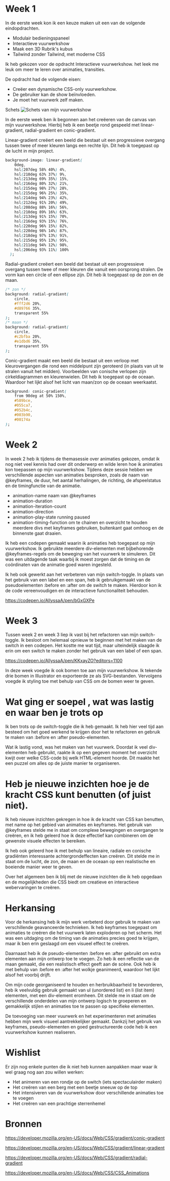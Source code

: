 # Week 1

In de eerste week kon ik een keuze maken uit een van de volgende eindopdrachten.
- Modulair bedieningspaneel
- Interactieve vuurwerkshow
- Maak een 3D Rubrik's kubus
- Tailwind zonder Tailwind, met moderne CSS

Ik heb gekozen voor de opdracht Interactieve vuurwerkshow. het leek me leuk om meer te leren over animaties, transities.

De opdracht had de volgende eisen:
- Creëer een dynamische CSS-only vuurwerkshow.
- De gebruiker kan de show beïnvloeden.
- Je moet het vuurwerk zelf maken. 

Schets
![Schets van mijn vuurwerkshow](https://github.com/AllyssaA/css-to-the-rescue-2223/blob/main/docs/img/schets1.png)

In de eerste week ben ik begonnen aan het creëeren van de canvas van mijn vuurwerkshow. Hierbij heb ik een beetje rond gespeeld met linear-gradient, radial-gradient en conic-gradient.

Linear-gradient creëert een beeld die bestaat uit een progressieve overgang tussen twee of meer kleuren langs een rechte lijn. Dit heb ik toegepast op de lucht in mijn project. 
```css
background-image: linear-gradient(
    0deg,
    hsl(207deg 58% 40%) 4%,
    hsl(210deg 63% 37%) 9%,
    hsl(213deg 69% 35%) 15%,
    hsl(216deg 80% 32%) 21%,
    hsl(215deg 98% 27%) 28%,
    hsl(215deg 96% 25%) 35%,
    hsl(214deg 94% 23%) 42%,
    hsl(212deg 91% 20%) 49%,
    hsl(208deg 88% 16%) 56%,
    hsl(210deg 89% 16%) 63%,
    hsl(213deg 91% 15%) 70%,
    hsl(216deg 93% 15%) 76%,
    hsl(220deg 96% 15%) 82%,
    hsl(220deg 98% 14%) 87%,
    hsl(218deg 97% 13%) 91%,
    hsl(215deg 95% 13%) 95%,
    hsl(211deg 94% 12%) 98%,
    hsl(206deg 93% 11%) 100%
  );
  ```

Radial-gradient creëert een beeld dat bestaat uit een progressieve overgang tussen twee of meer kleuren die vanuit een oorsprong stralen. De vorm kan een circle of een ellipse zijn. Dit heb ik toegepast op de zon en de maan.
```css
/* zon */
background: radial-gradient(
    circle,
    #fff2d6 20%,
    #d89766 35%,
    transparent 55%
);
/* maan */
background: radial-gradient(
    circle,
    #c2bfba 20%,
    #e1dbd6 35%,
    transparent 55%
);
```

Conic-gradient maakt een beeld die bestaat uit een verloop met kleurovergangen die rond een middelpunt zijn geroteerd (in plaats van uit te stralen vanuit het midden). Voorbeelden van conische verlopen zijn cirkeldiagrammen en kleurenwielen. Dit heb ik toegepast op de oceaan. Waardoor het lijkt alsof het licht van maan/zon op de oceaan weerkaatst.
```css
background: conic-gradient(
    from 90deg at 50% 150%,
    #589bce,
    #055ca7,
    #052b4c,
    #003b90,
    #00174a
);
```

# Week 2
In week 2 heb ik tijdens de themasessie over animaties gekozen, omdat ik nog niet veel kennis had over dit onderwerp en wilde leren hoe ik animaties kon toepassen op mijn vuurwerkshow. Tijdens deze sessie hebben we verschillende aspecten van animaties besproken, zoals de naam van @keyframes, de duur, het aantal herhalingen, de richting, de afspeelstatus en de timingfunctie van de animatie.
- animation-name naam van @keyframes
- animation-duration
- animation-iteration-count
- animation-direction
- animation-play-state running paused
- animation-timing-function om te chainen en overzicht te houden meerdere divs met keyframes gebruiken, buitenkant gaat omhoog en de binnenste gaat draaien.

Ik heb een codepen gemaakt waarin ik animaties heb toegepast op mijn vuurwerkshow. Ik gebruikte meerdere div-elementen met bijbehorende @keyframes-regels om de beweging van het vuurwerk te simuleren. Dit was een uitdagende taak waarbij ik moest zorgen dat de timing en de coördinaten van de animatie goed waren ingesteld.

Ik heb ook gewerkt aan het verbeteren van mijn switch-toggle. In plaats van het gebruik van een label en een span, heb ik gebruikgemaakt van de pseudoelementen :before en :after om de switch te maken. Hierdoor kon ik de code vereenvoudigen en de interactieve functionaliteit behouden.

https://codepen.io/AllyssaA/pen/bGxGXPe


# Week 3
Tussen week 2 en week 3 liep ik vast bij het refactoren van mijn switch-toggle. Ik besloot om helemaal opnieuw te beginnen met het maken van de switch in een codepen. Het kostte me wat tijd, maar uiteindelijk slaagde ik erin om een switch te maken zonder het gebruik van een label of een span.

https://codepen.io/AllyssaA/pen/KKxayZO?editors=1100

In deze week voegde ik ook bomen toe aan mijn vuurwerkshow. Ik tekende drie bomen in Illustrator en exporteerde ze als SVG-bestanden. Vervolgens voegde ik styling toe met behulp van CSS om de bomen weer te geven.


# Wat ging er soepel , wat was lastig en waar ben je trots op
Ik ben trots op de switch-toggle die ik heb gemaakt. Ik heb hier veel tijd aan besteed om het goed werkend te krijgen door het te refactoren en gebruik te maken van :before en :after pseudo-elementen.

Wat ik lastig vond, was het maken van het vuurwerk. Doordat ik veel div-elementen heb gebruikt, raakte ik op een gegeven moment het overzicht kwijt over welke CSS-code bij welk HTML-element hoorde. Dit maakte het een puzzel om alles op de juiste manier te organiseren.

# Heb je nieuwe inzichten hoe je de kracht CSS kunt benutten (of juist niet).
Ik heb nieuwe inzichten gekregen in hoe ik de kracht van CSS kan benutten, met name op het gebied van animaties en keyframes. Het gebruik van @keyframes stelde me in staat om complexe bewegingen en overgangen te creëren, en ik heb geleerd hoe ik deze effectief kan combineren om de gewenste visuele effecten te bereiken.

Ik heb ook geleerd hoe ik met behulp van lineaire, radiale en conische gradiënten interessante achtergrondeffecten kan creëren. Dit stelde me in staat om de lucht, de zon, de maan en de oceaan op een realistische en boeiende manier weer te geven.

Over het algemeen ben ik blij met de nieuwe inzichten die ik heb opgedaan en de mogelijkheden die CSS biedt om creatieve en interactieve webervaringen te creëren.


# Herkansing
Voor de herkansing heb ik mijn werk verbeterd door gebruik te maken van verschillende geavanceerde technieken. Ik heb keyframes toegepast om animaties te creëren die het vuurwerk laten exploderen op het scherm. Het was een uitdaging om de timing van de animaties precies goed te krijgen, maar ik ben erin geslaagd om een visueel effect te creëren.

Daarnaast heb ik de pseudo-elementen :before en :after gebruikt om extra elementen aan mijn ontwerp toe te voegen. Zo heb ik een reflectie van de maan gemaakt, die een realistisch effect geeft aan de scène. Ook heb ik met behulp van :before en :after het wolkje geanimeerd, waardoor het lijkt alsof het voorbij drijft.

Om mijn code georganiseerd te houden en herbruikbaarheid te bevorderen, heb ik veelvuldig gebruik gemaakt van ul (unordered list) en li (list item) elementen, met een div-element eromheen. Dit stelde me in staat om de verschillende onderdelen van mijn ontwerp logisch te groeperen en gemakkelijk stijlen en animaties toe te passen op specifieke elementen.

De toevoeging van meer vuurwerk en het experimenteren met animaties hebben mijn werk visueel aantrekkelijker gemaakt. Dankzij het gebruik van keyframes, pseudo-elementen en goed gestructureerde code heb ik een vuurwerkshow kunnen realiseren.

# Wishlist
Er zijn nog enkele punten die ik niet heb kunnen aanpakken maar waar ik wel graag nog aan zou willen werken:

- Het animeren van een rondje op de switch (iets spectaculairder maken)
- Het creëren van een berg met een beetje sneeuw op de top
- Het intensiveren van de vuurwerkshow door verschillende animaties toe te voegen
-  Het creëren van een prachtige sterrenhemel



# Bronnen
https://developer.mozilla.org/en-US/docs/Web/CSS/gradient/conic-gradient

https://developer.mozilla.org/en-US/docs/Web/CSS/gradient/linear-gradient

https://developer.mozilla.org/en-US/docs/Web/CSS/gradient/radial-gradient

https://developer.mozilla.org/en-US/docs/Web/CSS/CSS_Animations


